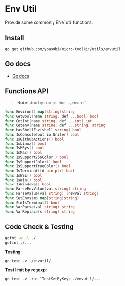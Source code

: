 # Env Util

Provide some commonly ENV util functions.

## Install

```shell
go get github.com/yoas0bi/micro-toolkit/utils/envutil
```

## Go docs

- [Go docs](https://pkg.go.dev/github.com/yoas0bi/micro-toolkit/utils/envutil)

## Functions API

> **Note**: doc by run `go doc ./envutil`

```go
func Environ() map[string]string
func GetBool(name string, def ...bool) bool
func GetInt(name string, def ...int) int
func Getenv(name string, def ...string) string
func HasShellEnv(shell string) bool
func IsConsole(out io.Writer) bool
func IsGithubActions() bool
func IsLinux() bool
func IsMSys() bool
func IsMac() bool
func IsSupport256Color() bool
func IsSupportColor() bool
func IsSupportTrueColor() bool
func IsTerminal(fd uintptr) bool
func IsWSL() bool
func IsWin() bool
func IsWindows() bool
func ParseEnvValue(val string) string
func ParseValue(val string) (newVal string)
func SetEnvs(mp map[string]string)
func StdIsTerminal() bool
func VarParse(val string) string
func VarReplace(s string) string
```

## Code Check & Testing

```bash
gofmt -w -l ./
golint ./...
```

**Testing**:

```shell
go test -v ./envutil/...
```

**Test limit by regexp**:

```shell
go test -v -run ^TestSetByKeys ./envutil/...
```
